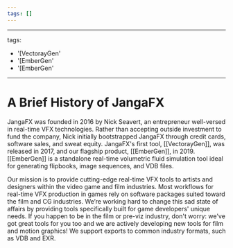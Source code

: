 ```yaml
---
tags: []
---
```


---
tags:
- '[VectorayGen'
- '[EmberGen'
- '[EmberGen'
---

# A Brief History of JangaFX

JangaFX was founded in 2016 by Nick Seavert, an entrepreneur well-versed in real-time VFX technologies. Rather than accepting outside investment to fund the company, Nick initially bootstrapped JangaFX through credit cards, software sales, and sweat equity. JangaFX's first tool, [[VectorayGen]], was released in 2017, and our flagship product, [[EmberGen]], in 2019. [[EmberGen]] is a standalone real-time volumetric fluid simulation tool ideal for generating flipbooks, image sequences, and VDB files.  
  
Our mission is to provide cutting-edge real-time VFX tools to artists and designers within the video game and film industries. Most workflows for real-time VFX production in games rely on software packages suited toward the film and CG industries. We’re working hard to change this sad state of affairs by providing tools specifically built for game developers' unique needs. If you happen to be in the film or pre-viz industry, don't worry: we've got great tools for you too and we are actively developing new tools for film and motion graphics! We support exports to common industry formats, such as VDB and EXR.